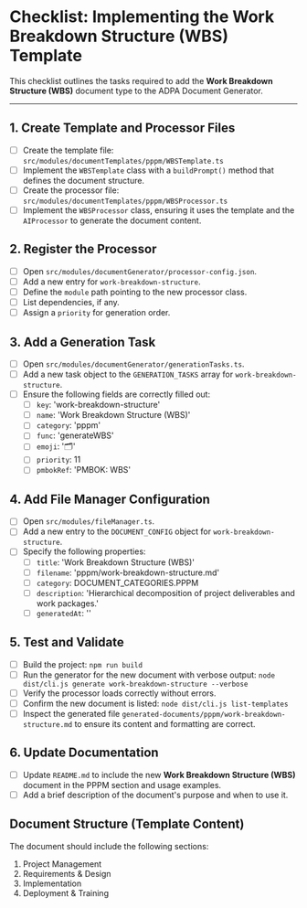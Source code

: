 # Checklist: Implementing the Work Breakdown Structure (WBS) Template

This checklist outlines the tasks required to add the **Work Breakdown Structure (WBS)** document type to the ADPA Document Generator.

---

## 1. Create Template and Processor Files
- [ ] Create the template file: `src/modules/documentTemplates/pppm/WBSTemplate.ts`
- [ ] Implement the `WBSTemplate` class with a `buildPrompt()` method that defines the document structure.
- [ ] Create the processor file: `src/modules/documentTemplates/pppm/WBSProcessor.ts`
- [ ] Implement the `WBSProcessor` class, ensuring it uses the template and the `AIProcessor` to generate the document content.

## 2. Register the Processor
- [ ] Open `src/modules/documentGenerator/processor-config.json`.
- [ ] Add a new entry for `work-breakdown-structure`.
- [ ] Define the `module` path pointing to the new processor class.
- [ ] List dependencies, if any.
- [ ] Assign a `priority` for generation order.

## 3. Add a Generation Task
- [ ] Open `src/modules/documentGenerator/generationTasks.ts`.
- [ ] Add a new task object to the `GENERATION_TASKS` array for `work-breakdown-structure`.
- [ ] Ensure the following fields are correctly filled out:
  - [ ] `key`: 'work-breakdown-structure'
  - [ ] `name`: 'Work Breakdown Structure (WBS)'
  - [ ] `category`: 'pppm'
  - [ ] `func`: 'generateWBS'
  - [ ] `emoji`: '🗂️'
  - [ ] `priority`: 11
  - [ ] `pmbokRef`: 'PMBOK: WBS'

## 4. Add File Manager Configuration
- [ ] Open `src/modules/fileManager.ts`.
- [ ] Add a new entry to the `DOCUMENT_CONFIG` object for `work-breakdown-structure`.
- [ ] Specify the following properties:
  - [ ] `title`: 'Work Breakdown Structure (WBS)'
  - [ ] `filename`: 'pppm/work-breakdown-structure.md'
  - [ ] `category`: DOCUMENT_CATEGORIES.PPPM
  - [ ] `description`: 'Hierarchical decomposition of project deliverables and work packages.'
  - [ ] `generatedAt`: ''

## 5. Test and Validate
- [ ] Build the project: `npm run build`
- [ ] Run the generator for the new document with verbose output: `node dist/cli.js generate work-breakdown-structure --verbose`
- [ ] Verify the processor loads correctly without errors.
- [ ] Confirm the new document is listed: `node dist/cli.js list-templates`
- [ ] Inspect the generated file `generated-documents/pppm/work-breakdown-structure.md` to ensure its content and formatting are correct.

## 6. Update Documentation
- [ ] Update `README.md` to include the new **Work Breakdown Structure (WBS)** document in the PPPM section and usage examples.
- [ ] Add a brief description of the document's purpose and when to use it.

## Document Structure (Template Content)
The document should include the following sections:
1. Project Management
2. Requirements & Design
3. Implementation
4. Deployment & Training
